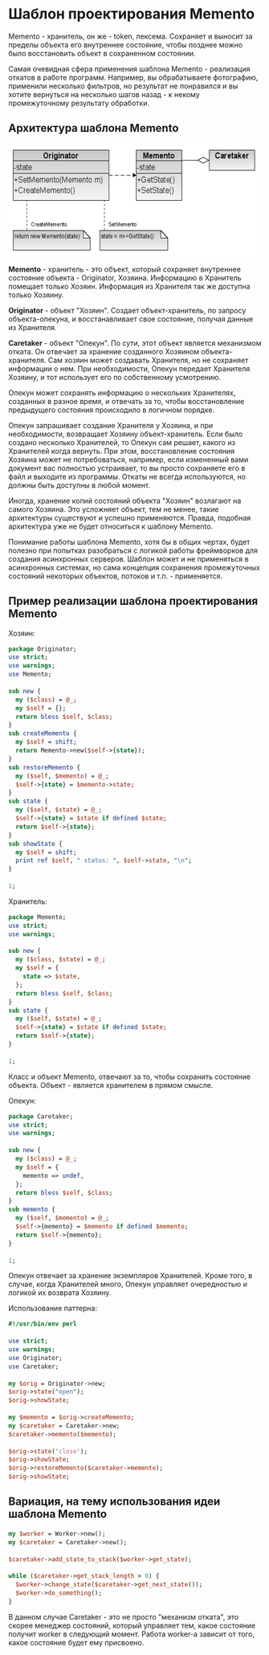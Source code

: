 ﻿# Шаблон проектирования Memento

Memento - хранитель, он же - token, лексема. Сохраняет и выносит за пределы объекта его внутреннее состояние, чтобы позднее можно было восстановить объект в сохраненном состоянии.

Самая очевидная сфера применения шаблона Memento - реализация откатов в работе программ.
Например, вы обрабатываете фотографию, применили несколько фильтров, но результат не понравился и вы хотите вернуться на несколько шагов назад - к некому промежуточному результату обработки.

## Архитектура шаблона Memento

<img src="memento_design_pattern.png" alt="memento_design_pattern" class="aligncenter size-full wp-image-1661" width="555" height="225">

**Memento** - хранитель - это объект, который сохраняет внутреннее состояние объекта - Originator, Хозяина. Информацию в Хранитель помещает только Хозяин. Информация из Хранителя так же доступна только Хозяину.

**Originator** - объект "Хозяин". Создает объект-хранитель, по запросу объекта-опекуна, и восстанавливает свое состояние, получая данные из Хранителя.

**Caretaker** - объект "Опекун". По сути, этот объект является механизмом отката. Он отвечает за хранение созданного Хозяином объекта-хранителя. Сам хозяин может создавать Хранителя, но не сохраняет информации о нем. При необходимости, Опекун передает Хранителя Хозяину, и тот использует его по собственному усмотрению.

Опекун может сохранять информацию о нескольких Хранителях, созданных в разное время, и отвечать за то, чтобы восстановление предыдущего состояния происходило в логичном порядке.

Опекун запрашивает создание Хранителя у Хозяина, и при необходимости, возвращает Хозяину объект-хранитель. Если было создано несколько Хранителей, то Опекун сам решает, какого из Хранителей когда вернуть. При этом, восстановление состояния Хозяина может не потребоваться, например, если измененный вами документ вас полностью устраивает, то вы просто сохраняете его в файл и выходите из программы. Откаты не всегда используются, но должны быть доступны в любой момент.

Иногда, хранение копий состояний объекта "Хозяин" возлагают на самого Хозяина. Это усложняет объект, тем не менее, такие архитектуры существуют и успешно применяются. Правда, подобная архитектура уже не будет относиться к шаблону Memento.

Понимание работы шаблона Memento, хотя бы в общих чертах, будет полезно при попытках разобраться с логикой работы фреймворков для создания асинхронных серверов. Шаблон может и не применяться в асинхронных системах, но сама концепция сохранения промежуточных состояний некоторых объектов, потоков и т.п. - применяется.

## Пример реализации шаблона проектирования Memento

Хозяин:

```perl
package Originator;
use strict;
use warnings;
use Memento;

sub new {
  my ($class) = @_;
  my $self = {};
  return bless $self, $class;
}
sub createMemento {
  my $self = shift;
  return Memento->new($self->{state});
}
sub restoreMemento {
  my ($self, $memento) = @_;
  $self->{state} = $memento->state;
}
sub state {
  my ($self, $state) = @_;
  $self->{state} = $state if defined $state;
  return $self->{state};
}
sub showState {
  my $self = shift;
  print ref $self, " status: ", $self->state, "\n";
}

1;
```

Хранитель:

```perl
package Memento;
use strict;
use warnings;

sub new {
  my ($class, $state) = @_;
  my $self = {
    state => $state,
  };
  return bless $self, $class;
}
sub state {
  my ($self, $state) = @_;
  $self->{state} = $state if defined $state;
  return $self->{state};
}

1;
```

Класс и объект Memento, отвечают за то, чтобы сохранить состояние объекта. Объект - является хранителем в прямом смысле.

Опекун:

```perl
package Caretaker;
use strict;
use warnings;

sub new {
  my ($class) = @_;
  my $self = {
    memento => undef,
  };
  return bless $self, $class;
}
sub memento {
  my ($self, $memento) = @_;
  $self->{memento} = $memento if defined $memento;
  return $self->{memento};
}

1;
```

Опекун отвечает за хранение экземпляров Хранителей. Кроме того, в случае, когда Хранителей много, Опекун управляет очередностью и логикой их возврата Хозяину.

Использование паттерна:

```perl
#!/usr/bin/env perl

use strict;
use warnings;
use Originator;
use Caretaker;

my $orig = Originator->new;
$orig->state("open");
$orig->showState;

my $memento = $orig->createMemento;
my $caretaker = Caretaker->new;
$caretaker->memento($memento);

$orig->state('close');
$orig->showState;
$orig->restoreMemento($caretaker->memento);
$orig->showState;
```

## Вариация, на тему использования идеи шаблона Memento

```perl
my $worker = Worker->new();
my $caretaker = Caretaker->new();

$caretaker->add_state_to_stack($worker->get_state);

while ($caretaker->get_stack_length > 0) {
  $worker->change_state($caretaker->get_next_state());
  $worker->do_something();
}
```

В данном случае Caretaker - это не просто "механизм отката", это скорее менеджер состояний, который управляет тем, какое состояние получит worker в следующий момент. Работа worker-а зависит от того, какое состояние будет ему присвоено.

